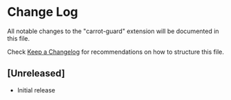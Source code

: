 # Change Log

All notable changes to the "carrot-guard" extension will be documented in this file.

Check [Keep a Changelog](http://keepachangelog.com/) for recommendations on how to structure this file.

## [Unreleased]

- Initial release